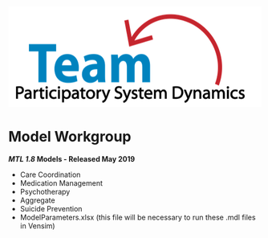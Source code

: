 <img src = "https://github.com/lzim/teampsd/blob/teampsd_style/teampsd_logo/team_psd_logo_sm.png"
     height = "200" width = "600">  
# Model Workgroup

***MTL 1.8* Models - Released May 2019**

- Care Coordination
- Medication Management
- Psychotherapy
- Aggregate
- Suicide Prevention
- ModelParameters.xlsx (this file will be necessary to run these .mdl files in Vensim)
